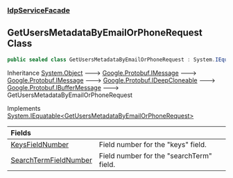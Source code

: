 ### [IdpServiceFacade](../index.md 'IdpServiceFacade')

## GetUsersMetadataByEmailOrPhoneRequest Class

```csharp
public sealed class GetUsersMetadataByEmailOrPhoneRequest : System.IEquatable<IdpServiceFacade.GetUsersMetadataByEmailOrPhoneRequest>
```

Inheritance [System\.Object](https://learn.microsoft.com/en-us/dotnet/api/system.object 'System\.Object') &#129106; [Google\.Protobuf\.IMessage](https://learn.microsoft.com/en-us/dotnet/api/google.protobuf.imessage 'Google\.Protobuf\.IMessage') &#129106; [Google\.Protobuf\.IMessage](https://learn.microsoft.com/en-us/dotnet/api/google.protobuf.imessage 'Google\.Protobuf\.IMessage') &#129106; [Google\.Protobuf\.IDeepCloneable](https://learn.microsoft.com/en-us/dotnet/api/google.protobuf.ideepcloneable 'Google\.Protobuf\.IDeepCloneable') &#129106; [Google\.Protobuf\.IBufferMessage](https://learn.microsoft.com/en-us/dotnet/api/google.protobuf.ibuffermessage 'Google\.Protobuf\.IBufferMessage') &#129106; GetUsersMetadataByEmailOrPhoneRequest

Implements [System\.IEquatable&lt;](https://learn.microsoft.com/en-us/dotnet/api/system.iequatable-1 'System\.IEquatable\`1')[GetUsersMetadataByEmailOrPhoneRequest](index.md 'IdpServiceFacade\.GetUsersMetadataByEmailOrPhoneRequest')[&gt;](https://learn.microsoft.com/en-us/dotnet/api/system.iequatable-1 'System\.IEquatable\`1')

| Fields | |
| :--- | :--- |
| [KeysFieldNumber](KeysFieldNumber.md 'IdpServiceFacade\.GetUsersMetadataByEmailOrPhoneRequest\.KeysFieldNumber') | Field number for the "keys" field\. |
| [SearchTermFieldNumber](SearchTermFieldNumber.md 'IdpServiceFacade\.GetUsersMetadataByEmailOrPhoneRequest\.SearchTermFieldNumber') | Field number for the "searchTerm" field\. |
